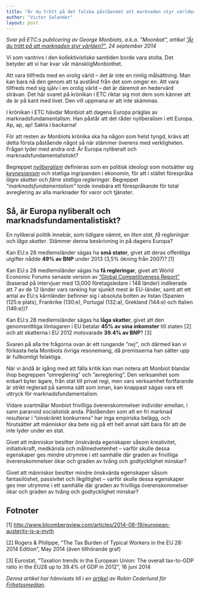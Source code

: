 ```yaml
---
title: "Är du trött på det falska påståendet att marknaden styr världen?"
author: "Victor Salander"
layout: post
---
```


*Svar på ETC:s publicering av George Monbiots, a.k.a. ”Moonbat”, artikel [”Är du trött på att marknaden styr världen?”](http://www.etc.se/kronika/ar-du-trott-pa-att-marknaden-styr-varlden), 24 september 2014*

Vi som vantrivs i den *kollektivistiska* samtiden borde vara stolta. Det betyder att vi har kvar vår mänskligMonbiothet.

Att vara tillfreds med en orolig värld – det är inte en rimlig målsättning. Man kan bara nå den ­genom att ta avstånd från det som omger en. Att vara tillfreds med sig själv i en orolig värld – det är däremot en hedervärd strävan. Det här svaret på krönikan i ETC riktar sig mot dem som känner att de är på kant med livet. Den vill uppmana er att inte skämmas.


I krönikan i ETC hävdar Monbiot att dagens Europa präglas av marknadsfundamentalism. Han påstår att det råder nyliberalism i ett Europa. Ap, ap, ap! Sakta i backarna!

För att resten av Monbiots krönika ska ha någon som helst tyngd, krävs att detta första påstående något så när stämmer överens med verkligheten. Frågan lyder med andra ord: Är Europa nyliberalt och marknadsfundamentalistiskt?

Begreppet *[nyliberalism](http://sv.wikipedia.org/wiki/Nyliberalism)* definieras som en politisk ideologi som motsätter sig *[keynesianism](http://sv.wikipedia.org/wiki/Keynesianism)* och statliga ingripanden i ekonomin, för att i stället förespråka *lägre skatter* och *färre statliga regleringar*. Begreppet *"marknadsfundamentalism"* torde innebära ett förespråkande för total avreglering av alla marknader för varor och tjänster.

## Så, är Europa nyliberalt och marknadsfundamentalistiskt?
En nyliberal politik innebär, som tidigare nämnt, en *liten stat, få regleringar* och *låga skatter*. Stämmer denna beskrivning in på dagens Europa?

Kan EU:s 28 medlemsländer sägas ha **små stater**, givet att deras offentliga utgifter nådde **49% av BNP** under 2013 (3,5% ökning från 2007)? [1]

Kan EU:s 28 medlemsländer sägas ha **få regleringar**, givet att World Economic Forums senaste version av [”Global Competitiveness Report”](http://www.economist.com/blogs/buttonwood/2013/11/business-regulation) (baserad på intervjuer med 13,000 företagsledare i 148 länder) indikerade att 7 av de 12 länder vars ranking har sjunkit mest är EU-länder, samt att ett antal av EU:s kärnländer befinner sig i absoluta botten av listan (Spanien (125:e plats), Frankrike (130:e), Portugal (132:a), Grekland (144:e) och Italien (146:e))?

Kan EU:s 28 medlemsländer sägas ha **låga skatter**, givet att den genomsnittliga löntagaren i EU betalar **45% av sina inkomster** till staten [2] och att skatterna i EU 2012 motsvarade **39.4% av BNP**? [3] 

Svaren på alla tre frågorna ovan är ett rungande *”nej”*, och därmed kan vi förkasta hela Monbiots övriga resonemang, då premisserna han sätter upp är fullkomligt felaktiga.

När vi ändå är igång med att fälla kritik kan man notera att Monbiot blandar ihop begreppen ”omreglering” och ”avreglering”. Den verksamhet som enbart byter ägare, från stat till privat regi, men vars verksamhet fortfarande är strikt reglerad på samma sätt som innan, kan knappast sägas vara ett uttryck för marknadsfundamentalism.

Vidare svartmålar Monbiot frivilliga överenskommelser individer emellan, i sann paranoid socialistisk anda. Påståenden som att en fri marknad resulterar i ”oinskränkt konkurrens” har inga empiriska belägg, och förutsätter att människor ska bete sig på ett helt annat sätt bara för att de inte lyder under en stat.

Givet att människor besitter önskvärda egenskaper såsom kreativitet, initiativkraft, medkänsla och målmedvetenhet – varför skulle dessa egenskaper ges mindre utrymme i ett samhälle där graden av frivilliga överenskommelser ökar och graden av tvång och godtycklighet minskar?

Givet att människor besitter mindre önskvärda egenskaper såsom fantasilöshet, passivitet och likgiltighet – varför skulle dessa egenskaper ges mer utrymme i ett samhälle där graden av frivilliga överenskommelser ökar och graden av tvång och godtycklighet minskar?

## Fotnoter

[1] http://www.bloombergview.com/articles/2014-08-19/european-austerity-is-a-myth

[2] Rogers & Philippe, ”The Tax Burden of Typical Workers in the EU 28: 2014 Edition”, May 2014 (även tillhörande graf)

[3] Eurostat, “Taxation trends in the European Union: The overall tax-to-GDP ratio in the EU28 up to 39.4% of GDP in 2012”, 16 juni 2014

*Denna artikel har hänvisats till i en [artikel](https://web.archive.org/web/20160530104619/http://www.frihetssmedjan.se/2014/09/socialistiska-luftslott-och-fabricerade-sanningar-om-nyliberalism-och-den-fria-marknaden/) av Robin Cederlund för [Frihetssmedjan](http://www.frihetssmedjan.se/).*